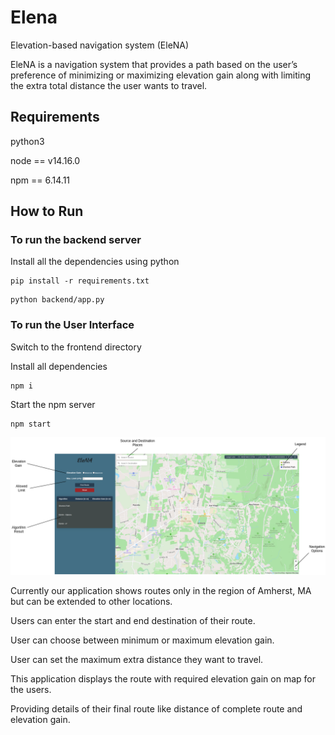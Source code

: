 # Elena
Elevation-based navigation system (EleNA) 

EleNA is a navigation system that provides a path based on the user’s preference of minimizing or maximizing elevation gain along with limiting the extra total distance the user wants to travel.


## Requirements

python3 

node == v14.16.0 

npm == 6.14.11 


## How to Run

### To run the backend server

Install all the dependencies using python

```
pip install -r requirements.txt
```

```
python backend/app.py
```

### To run the User Interface

Switch to the frontend directory

Install all dependencies
```
npm i
```

Start the npm server

```
npm start
```

![User Interface of Elena](/images/UI.png)


Currently our application shows routes only in the region of Amherst, MA but can be extended to other locations.

Users can enter the start and end destination of their route.

User can choose between minimum or maximum elevation gain.

User can set the maximum extra distance they want to travel.

This application displays the route with required elevation gain on map for the users.

Providing details of their final route like distance of complete route and elevation gain.
